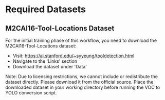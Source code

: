 # Required Datasets
## M2CAI16-Tool-Locations Dataset
For the initial training phase of this workflow, you need to download the M2CAI16-Tool-Locations dataset:

- Visit: https://ai.stanford.edu/~syyeung/tooldetection.html
- Navigate to the 'Links' section
- Download the dataset under 'Data'

Note: Due to licensing restrictions, we cannot include or redistribute the dataset directly. Please download it from the official source.
Place the downloaded dataset in your working directory before running the VOC to YOLO conversion script.
